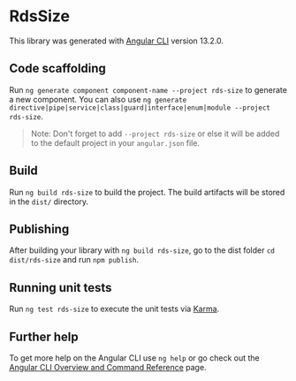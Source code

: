# RdsSize

This library was generated with [Angular CLI](https://github.com/angular/angular-cli) version 13.2.0.

## Code scaffolding

Run `ng generate component component-name --project rds-size` to generate a new component. You can also use `ng generate directive|pipe|service|class|guard|interface|enum|module --project rds-size`.
> Note: Don't forget to add `--project rds-size` or else it will be added to the default project in your `angular.json` file. 

## Build

Run `ng build rds-size` to build the project. The build artifacts will be stored in the `dist/` directory.

## Publishing

After building your library with `ng build rds-size`, go to the dist folder `cd dist/rds-size` and run `npm publish`.

## Running unit tests

Run `ng test rds-size` to execute the unit tests via [Karma](https://karma-runner.github.io).

## Further help

To get more help on the Angular CLI use `ng help` or go check out the [Angular CLI Overview and Command Reference](https://angular.io/cli) page.
